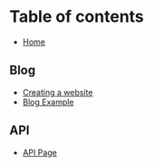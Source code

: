 # Table of contents

* [Home](README.md)

## Blog

* [Creating a website](blog/creating-a-website.md)
* [Blog Example](blog/blog-example.md)

## API

* [API Page](api/another-page.md)

